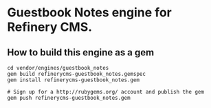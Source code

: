 # Guestbook Notes engine for Refinery CMS.

## How to build this engine as a gem

    cd vendor/engines/guestbook_notes
    gem build refinerycms-guestbook_notes.gemspec
    gem install refinerycms-guestbook_notes.gem
    
    # Sign up for a http://rubygems.org/ account and publish the gem
    gem push refinerycms-guestbook_notes.gem